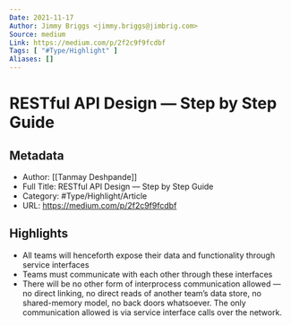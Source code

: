 ```yaml
---
Date: 2021-11-17
Author: Jimmy Briggs <jimmy.briggs@jimbrig.com>
Source: medium
Link: https://medium.com/p/2f2c9f9fcdbf
Tags: [ "#Type/Highlight" ]
Aliases: []
---
```

# RESTful API Design — Step by Step Guide

## Metadata
- Author: [[Tanmay Deshpande]]
- Full Title: RESTful API Design — Step by Step Guide
- Category: #Type/Highlight/Article
- URL: https://medium.com/p/2f2c9f9fcdbf

## Highlights
- All teams will henceforth expose their data and functionality through service interfaces
- Teams must communicate with each other through these interfaces
- There will be no other form of interprocess communication allowed — no direct linking, no direct reads of another team’s data store, no shared-memory model, no back doors whatsoever. The only communication allowed is via service interface calls over the network.
